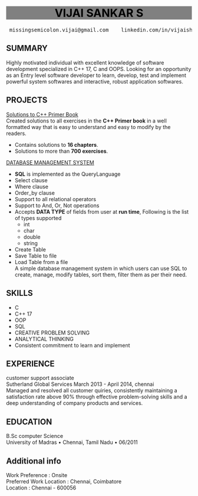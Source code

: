 <h1 style = "text-align : center; font-size : 30px; background-color: grey; color : black"> VIJAI SANKAR S </h1>
<pre> missingsemicolon.vijai@gmail.com    linkedin.com/in/vijaishankar2006      https://github.com/VijaiSankar2006     Chennai   </pre>

## SUMMARY       
Highly motivated individual with excellent knowledge of software development specialized in C++ 17, C and OOPS.
Looking for an opportunity as an Entry level software developer to learn, develop, test and implement powerful system
softwares and interactive, robust application softwares.  

## PROJECTS
[Solutions to C++ Primer Book](https://github.com/VijaiSankar2006/cpp-primer-5th-edition-solutions.git)        
Created solutions to all exercises in the **C++ Primer book** in a well formatted way that is easy to understand and easy to modify by the readers.        
* Contains solutions to **16 chapters**.     
* Solutions to more than **700 exercises**.        

[DATABASE MANAGEMENT SYSTEM](https://github.com/VijaiSankar2006/cpp-primer-5th-edition-solutions/DBMS)       
* **SQL** is implemented as the QueryLanguage
* Select clause
* Where clause
* Order_by clause
* Support to all relational operators
* Support to And, Or, Not operations
* Accepts **DATA TYPE** of fields from user at **run time**, Following is the list of types supported
    * int
    * char
    * double
    * string    
* Create Table
* Save Table to file
* Load Table from a file       
A simple database management system in which users can use SQL to create, manage, modify tables, sort them,
filter them as per their need.       
## SKILLS
* C
* C++ 17
* OOP
* SQL
* CREATIVE PROBLEM SOLVING
* ANALYTICAL THINKING
* Consistent commitment to learn and implement
## EXPERIENCE
customer support associate       
Sutherland Global Services March 2013 - April 2014, chennai        
Managed and resolved all customer quiries, consistently maintaining a satisfaction rate above 90% through effective
problem-solving skills and a deep understanding of company products and services.        
## EDUCATION
B.Sc computer Science     
University of Madras • Chennai, Tamil Nadu • 06/2011     
## Additional info                    
Work Preference : Onsite         
Preferred Work Location : Chennai, Coimbatore       
Location : Chennai - 600056        

